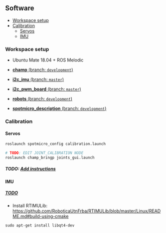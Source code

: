 ## Software

- [Workspace setup](#workspace-setup)
- [Calibration](#calibration)
    - [Servos](#servos)
    - [IMU](#imu)

### Workspace setup

* Ubuntu Mate 18.04 + ROS Melodic

* [**champ** (branch: `development`)](https://github.com/eborghi10/champ/tree/development)
* [**i2c_imu** (branch: `master`)](https://github.com/RoboticaUtnFrba/i2c_imu/tree/master)
* [**i2c_pwm_board** (branch: `master`)](https://github.com/eborghi10/i2c_pwm_board)
* [**robots** (branch: `development`)](https://github.com/eborghi10/robots/tree/development)
* [**spotmicro_description** (branch: `development`)](https://github.com/eborghi10/spotmicro_description/tree/development)

### Calibration

#### Servos

```sh
roslaunch spotmicro_config calibration.launch

# TODO: EDIT JOINT_CALIBRATION NODE
roslaunch champ_bringp joints_gui.launch
```

##### TODO: [Add instructions](https://github.com/mike4192/spotMicro/blob/master/servo_calibration.md#commanding-individual-servos-for-calibration)

#### IMU

##### [TODO](https://github.com/RoboticaUtnFrba/create_autonomy/wiki/Tuning-robot-localization#calibrating-imu)

- Install RTIMULib: https://github.com/RoboticaUtnFrba/RTIMULib/blob/master/Linux/README.md#build-using-cmake

```
sudo apt-get install libqt4-dev
```
